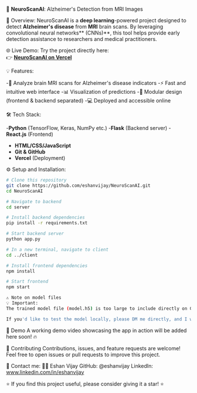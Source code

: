 🧠 **NeuroScanAI**: Alzheimer's Detection from MRI Images

🚀 Overview:
NeuroScanAI is a **deep learning**-powered project designed to detect **Alzheimer's disease** from **MRI** brain scans. By leveraging convolutional neural networks** (CNNs)**, this tool helps provide early detection assistance to researchers and medical practitioners.

🌐 Live Demo:
Try the project directly here:  
👉 **[NeuroScanAI on Vercel](http://neuroscanai-theta.vercel.app)**

💡 Features:

-🏥 Analyze brain MRI scans for Alzheimer's disease indicators
-⚡ Fast and intuitive web interface
-📊 Visualization of predictions
-🧬 Modular design (frontend & backend separated)
-💻 Deployed and accessible online

🛠️ Tech Stack:

-**Python** (TensorFlow, Keras, NumPy etc.)
-**Flask** (Backend server)
-**React.js** (Frontend)
- **HTML/CSS/JavaScript**
- **Git & GitHub**
- **Vercel** (Deployment)

⚙️ Setup and Installation:

``` bash 
# Clone this repository
git clone https://github.com/eshanvijay/NeuroScanAI.git
cd NeuroScanAI

# Navigate to backend
cd server

# Install backend dependencies
pip install -r requirements.txt

# Start backend server
python app.py

# In a new terminal, navigate to client
cd ../client

# Install frontend dependencies
npm install

# Start frontend
npm start

⚠️ Note on model files
💡 Important:
The trained model file (model.h5) is too large to include directly on GitHub (over 100 MB).

If you'd like to test the model locally, please DM me directly, and I will share the file (Google Drive link or other preferred method).
``` 

🎥 Demo
A working demo video showcasing the app in action will be added here soon! 🔥

🤝 Contributing
Contributions, issues, and feature requests are welcome!
Feel free to open issues or pull requests to improve this project.

💬 Contact me:
👨‍💻 Eshan Vijay
GitHub: @eshanvijay
LinkedIn: www.linkedin.com/in/eshanvijay

⭐️ If you find this project useful, please consider giving it a star! ⭐️
